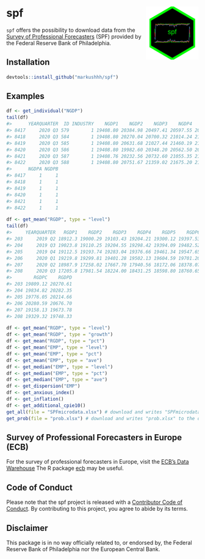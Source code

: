 <!-- README.md is generated from README.Rmd. Please edit that file -->

spf <a href='https://github.com/markushhh/spf'><img src='man/figures/sticker.png' align="right" height="138.5" /></a>
=====================================================================================================================

<!-- badges: start -->
<!-- badges: end -->

`spf` offers the possibility to download data from the [Survey of
Professional
Forecasters](https://www.philadelphiafed.org/research-and-data/real-time-center/survey-of-professional-forecasters/data-files)
(SPF) provided by the Federal Reserve Bank of Philadelphia.

Installation
------------

``` r
devtools::install_github("markushhh/spf")
```

Examples
--------

``` r
df <- get_individual("NGDP")
tail(df)
#>      YEARQUARTER  ID INDUSTRY    NGDP1    NGDP2    NGDP3    NGDP4    NGDP5    NGDP6
#> 8417     2020 Q3 579        1 19408.80 20384.98 20497.41 20597.55 20683.54 21126.87
#> 8418     2020 Q3 584        1 19408.80 20270.04 20700.32 21014.24 21244.12 21420.96
#> 8419     2020 Q3 585        1 19408.80 20631.68 21027.44 21460.19 21694.82 21804.55
#> 8420     2020 Q3 586        1 19408.80 19982.60 20348.20 20562.50 20786.30 21011.50
#> 8421     2020 Q3 587        1 19408.76 20232.56 20732.60 21055.35 21347.27 21608.73
#> 8422     2020 Q3 588        1 19408.80 20751.67 21359.02 21675.20 21996.78 22282.54
#>      NGDPA NGDPB
#> 8417     1     1
#> 8418     1     1
#> 8419     1     1
#> 8420     1     1
#> 8421     1     1
#> 8422     1     1
```

``` r
df <- get_mean("RGDP", type = "level")
tail(df)
#>     YEARQUARTER   RGDP1    RGDP2    RGDP3    RGDP4    RGDP5    RGDP6    RGDPA    RGDPB
#> 203     2019 Q2 18912.3 19000.29 19103.43 19204.21 19300.12 19397.53 19053.90 19435.76
#> 204     2019 Q3 19023.8 19110.25 19204.55 19298.42 19394.09 19482.52 19068.62 19435.30
#> 205     2019 Q4 19112.5 19193.74 19283.04 19376.66 19461.34 19547.65 19063.77 19416.83
#> 206     2020 Q1 19219.8 19299.81 19401.28 19502.13 19604.59 19701.20 19450.60 19849.56
#> 207     2020 Q2 18987.9 17258.02 17667.70 17940.56 18172.06 18378.07 17973.82 18465.46
#> 208     2020 Q3 17205.8 17981.54 18224.00 18431.25 18598.80 18760.65 18101.86 18679.83
#>        RGDPC    RGDPD
#> 203 19809.12 20270.61
#> 204 19834.82 20282.35
#> 205 19776.05 20214.66
#> 206 20280.59 20676.70
#> 207 19158.13 19673.78
#> 208 19329.32 19748.33
```

``` r
df <- get_mean("RGDP", type = "level")
df <- get_mean("RGDP", type = "growth")
df <- get_mean("RGDP", type = "pct")
df <- get_mean("EMP", type = "level")
df <- get_mean("EMP", type = "pct")
df <- get_mean("EMP", type = "ave")
df <- get_median("EMP", type = "level")
df <- get_median("EMP", type = "pct")
df <- get_median("EMP", type = "ave")
df <- get_dispersion("EMP")
df <- get_anxious_index()
df <- get_inflation()
df <- get_additional_cpie10()
get_all(file = "SPFmicrodata.xlsx") # download and writes "SPFmicrodata.xlsx" to the disk
get_prob(file = "prob.xlsx") # download and writes "prob.xlsx" to the disk
```

Survey of Professional Forecasters in Europe (ECB)
--------------------------------------------------

For the survey of professional forecasters in Europe, visit the [ECB’s
Data Warehouse](https://sdw.ecb.europa.eu/browse.do?node=9691152) The R
package [ecb](https://github.com/expersso/ecb) may be useful.

Code of Conduct
---------------

Please note that the spf project is released with a [Contributor Code of
Conduct](https://contributor-covenant.org/version/2/0/CODE_OF_CONDUCT.html).
By contributing to this project, you agree to abide by its terms.

Disclaimer
----------

This package is in no way officially related to, or endorsed by, the
Federal Reserve Bank of Philadelphia nor the European Central Bank.
